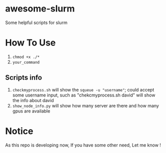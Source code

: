 # awesome-slurm
Some helpful scripts for slurm
# How To Use
1. `chmod +x ./*`
2. `your_command`


## Scripts info
1. `checkmyprocess.sh` will show the `squeue -u "username"`; could accept some username input, such as "chekcmyprocess.sh david" will show the info about david 
2. `show_node_info.py` will show how many server are there and how many gpus are available


# Notice 
As this repo is developing now, If you have some other need, Let me know !
